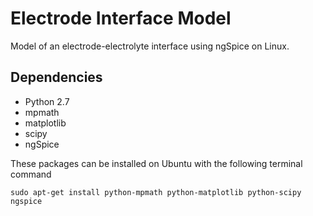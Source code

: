 # Electrode Interface Model
Model of an electrode-electrolyte interface using ngSpice on Linux.

## Dependencies
* Python 2.7
* mpmath
* matplotlib
* scipy
* ngSpice

These packages can be installed on Ubuntu with the following terminal command


    sudo apt-get install python-mpmath python-matplotlib python-scipy ngspice
